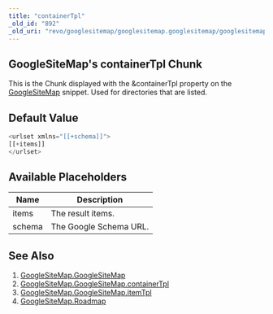 ```yaml
---
title: "containerTpl"
_old_id: "892"
_old_uri: "revo/googlesitemap/googlesitemap.googlesitemap/googlesitemap.googlesitemap.containertpl"
---
```


## GoogleSiteMap's containerTpl Chunk

This is the Chunk displayed with the &containerTpl property on the [GoogleSiteMap](/extras/googlesitemap/googlesitemap.googlesitemap "GoogleSiteMap.GoogleSiteMap") snippet. Used for directories that are listed.

## Default Value

``` php 
<urlset xmlns="[[+schema]]">
[[+items]]
</urlset>
```

## Available Placeholders

| Name   | Description            |
| ------ | ---------------------- |
| items  | The result items.      |
| schema | The Google Schema URL. |

## See Also

1. [GoogleSiteMap.GoogleSiteMap](/extras/googlesitemap/googlesitemap.googlesitemap)
  1. [GoogleSiteMap.GoogleSiteMap.containerTpl](/extras/googlesitemap/googlesitemap.googlesitemap/googlesitemap.googlesitemap.containertpl)
  2. [GoogleSiteMap.GoogleSiteMap.itemTpl](/extras/googlesitemap/googlesitemap.googlesitemap/googlesitemap.googlesitemap.itemtpl)
2. [GoogleSiteMap.Roadmap](/extras/googlesitemap/googlesitemap.roadmap)